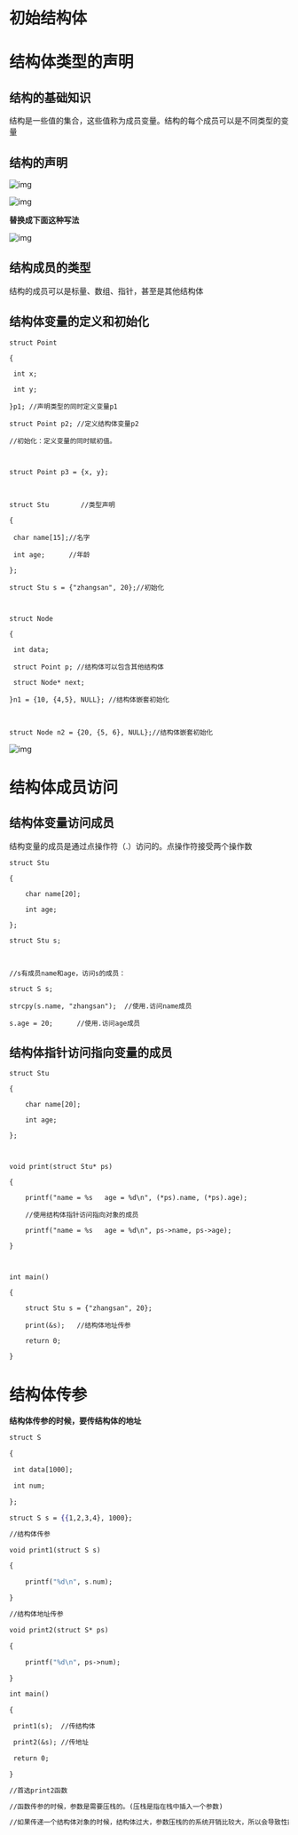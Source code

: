 # 初始结构体

# 结构体类型的声明

## **结构的基础知识**

结构是一些值的集合，这些值称为成员变量。结构的每个成员可以是不同类型的变量

## **结构的声明**

![img](https://shj-img.oss-cn-beijing.aliyuncs.com/img/3badcc5f52ea4cb0b845f31c845c540a.png)

![img](https://shj-img.oss-cn-beijing.aliyuncs.com/img/ddf72e47b2f744a59ac26ccd5ee6f366.png)

**替换成下面这种写法**

![img](https://shj-img.oss-cn-beijing.aliyuncs.com/img/d97b29d6a59f426386cc1a393b762608.png)

## **结构成员的类型**

结构的成员可以是标量、数组、指针，甚至是其他结构体

## **结构体变量的定义和初始化**

```cobol
struct Point

{

 int x;

 int y; 

}p1; //声明类型的同时定义变量p1

struct Point p2; //定义结构体变量p2

//初始化：定义变量的同时赋初值。

 

struct Point p3 = {x, y};

 

struct Stu        //类型声明

{

 char name[15];//名字

 int age;      //年龄

};

struct Stu s = {"zhangsan", 20};//初始化

 

struct Node

{

 int data;

 struct Point p; //结构体可以包含其他结构体

 struct Node* next; 

}n1 = {10, {4,5}, NULL}; //结构体嵌套初始化

 

struct Node n2 = {20, {5, 6}, NULL};//结构体嵌套初始化
```







![img](https://shj-img.oss-cn-beijing.aliyuncs.com/img/519f96e9497c49779deaccfc92acae80.png)

# 结构体成员访问

## 结构体变量访问成员

结构变量的成员是通过点操作符（.）访问的。点操作符接受两个操作数

```cobol
struct Stu

{

    char name[20];

    int age;

};

struct Stu s;

 

//s有成员name和age，访问s的成员：

struct S s;

strcpy(s.name, "zhangsan");  //使用.访问name成员

s.age = 20;      //使用.访问age成员
```

## 结构体指针访问指向变量的成员

```cobol
struct Stu

{

    char name[20];

    int age;

};

 

void print(struct Stu* ps) 

{

    printf("name = %s   age = %d\n", (*ps).name, (*ps).age);

    //使用结构体指针访问指向对象的成员

    printf("name = %s   age = %d\n", ps->name, ps->age);

}

 

int main()

{

    struct Stu s = {"zhangsan", 20};

    print(&s);   //结构体地址传参

    return 0; 

}
```

# 结构体传参

**结构体传参的时候，要传结构体的地址**

```handlebars
struct S 

{

 int data[1000];

 int num;

};

struct S s = {{1,2,3,4}, 1000};

//结构体传参

void print1(struct S s) 

{

    printf("%d\n", s.num);

}

//结构体地址传参

void print2(struct S* ps) 

{

    printf("%d\n", ps->num);

}

int main()

{

 print1(s);  //传结构体

 print2(&s); //传地址

 return 0; 

}

//首选print2函数

//函数传参的时候，参数是需要压栈的。(压栈是指在栈中插入一个参数)

//如果传递一个结构体对象的时候，结构体过大，参数压栈的的系统开销比较大，所以会导致性能的下降。
```